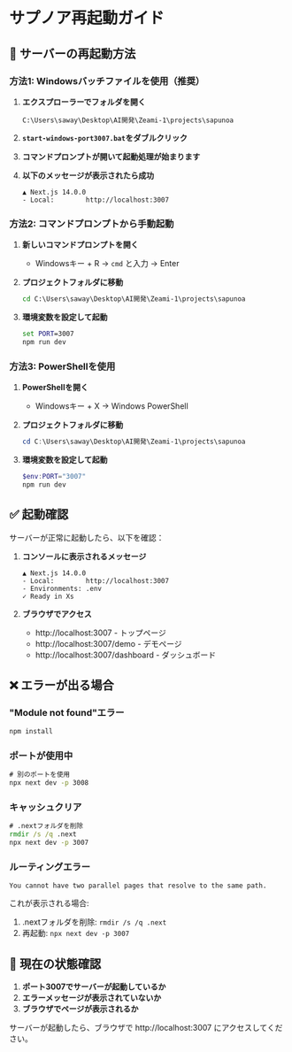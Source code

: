 # サプノア再起動ガイド

## 🔄 サーバーの再起動方法

### 方法1: Windowsバッチファイルを使用（推奨）

1. **エクスプローラーでフォルダを開く**
   ```
   C:\Users\saway\Desktop\AI開発\Zeami-1\projects\sapunoa
   ```

2. **`start-windows-port3007.bat`をダブルクリック**

3. **コマンドプロンプトが開いて起動処理が始まります**

4. **以下のメッセージが表示されたら成功**
   ```
   ▲ Next.js 14.0.0
   - Local:        http://localhost:3007
   ```

### 方法2: コマンドプロンプトから手動起動

1. **新しいコマンドプロンプトを開く**
   - Windowsキー + R → `cmd` と入力 → Enter

2. **プロジェクトフォルダに移動**
   ```cmd
   cd C:\Users\saway\Desktop\AI開発\Zeami-1\projects\sapunoa
   ```

3. **環境変数を設定して起動**
   ```cmd
   set PORT=3007
   npm run dev
   ```

### 方法3: PowerShellを使用

1. **PowerShellを開く**
   - Windowsキー + X → Windows PowerShell

2. **プロジェクトフォルダに移動**
   ```powershell
   cd C:\Users\saway\Desktop\AI開発\Zeami-1\projects\sapunoa
   ```

3. **環境変数を設定して起動**
   ```powershell
   $env:PORT="3007"
   npm run dev
   ```

## ✅ 起動確認

サーバーが正常に起動したら、以下を確認：

1. **コンソールに表示されるメッセージ**
   ```
   ▲ Next.js 14.0.0
   - Local:        http://localhost:3007
   - Environments: .env
   ✓ Ready in Xs
   ```

2. **ブラウザでアクセス**
   - http://localhost:3007 - トップページ
   - http://localhost:3007/demo - デモページ
   - http://localhost:3007/dashboard - ダッシュボード

## ❌ エラーが出る場合

### "Module not found"エラー
```cmd
npm install
```

### ポートが使用中
```cmd
# 別のポートを使用
npx next dev -p 3008
```

### キャッシュクリア
```cmd
# .nextフォルダを削除
rmdir /s /q .next
npx next dev -p 3007
```

### ルーティングエラー
```
You cannot have two parallel pages that resolve to the same path.
```
これが表示される場合:
1. .nextフォルダを削除: `rmdir /s /q .next`
2. 再起動: `npx next dev -p 3007`

## 🚦 現在の状態確認

1. **ポート3007でサーバーが起動しているか**
2. **エラーメッセージが表示されていないか**
3. **ブラウザでページが表示されるか**

サーバーが起動したら、ブラウザで http://localhost:3007 にアクセスしてください。